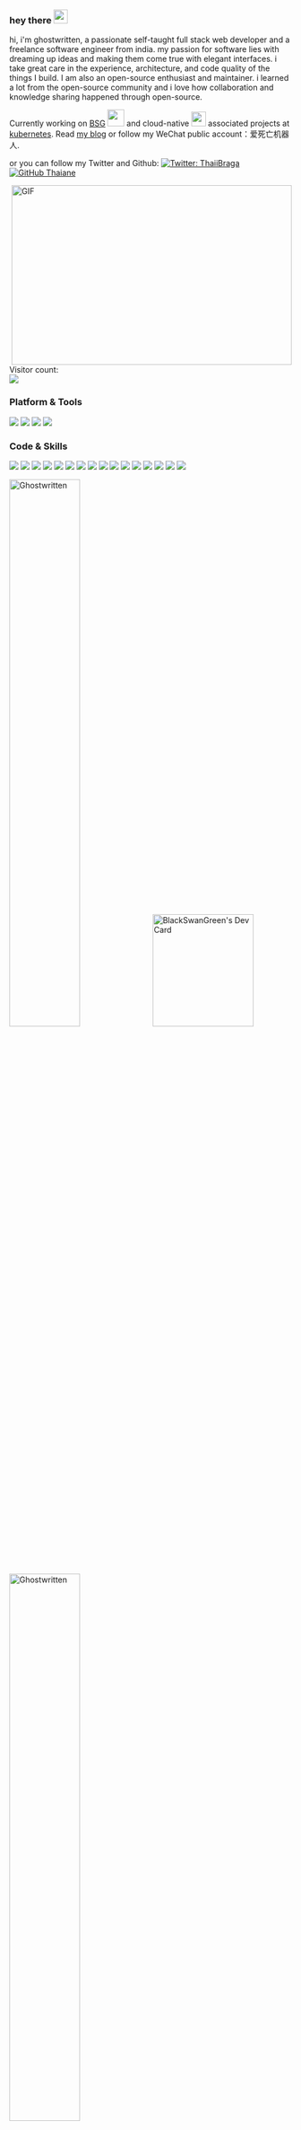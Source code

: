 ### hey there <img src="https://media.giphy.com/media/hvRJCLFzcasrR4ia7z/giphy.gif" width="25px">
hi, i'm ghostwritten, a passionate self-taught full stack web developer and a freelance software engineer from india. my passion for software lies with dreaming up ideas and making them come true with elegant interfaces. i take great care in the experience, architecture, and code quality of the things I build.
I am also an open-source enthusiast and maintainer. i learned a lot from the open-source community and i love how collaboration and knowledge sharing happened through open-source.



Currently working on [BSG](http://www.bsgchina.com/) <img src="https://cdn.jsdelivr.net/gh/TheDudeThatCode/TheDudeThatCode/Assets/Developer.gif" width="30px"> and cloud-native <img src="https://cdn.jsdelivr.net/gh/Ghostwritten/Ghostwritten/assets/gopher.gif" width="26px"> associated projects at [kubernetes](https://kubernetes.io/). Read [my blog](https://smoothies.com.cn/) or follow my WeChat public account：爱死亡机器人.

or you can follow my Twitter and Github:
[![Twitter: ThaiiBraga](https://img.shields.io/twitter/follow/cnghostwritten?style=social)](https://twitter.com/cnghostwritten)
[![GitHub Thaiane](https://img.shields.io/github/followers/Ghostwritten?label=follow&style=social)](https://github.com/Ghostwritten)

<img align="right" alt="GIF" src="https://github.com/abhisheknaiidu/abhisheknaiidu/blob/master/code.gif?raw=true" width="500" height="320" />

<p align="left"> 
  Visitor count:<br>
  <img src="https://cdn.jsdelivr.net/gh/Ghostwritten/Ghostwritten/assets/count.svg"  />
</p>




### Platform & Tools

[![](https://img.shields.io/badge/macOS-BigSur-292e33?style=flat-square&logo=apple&logoColor=ffffff)](https://www.apple.com/macos/big-sur/)
[![](https://img.shields.io/badge/Browser-FireFox-4285f4?style=flat-square&logo=firefox&logoColor=ffffff)](https://www.mozilla.org/zh-CN/firefox/new/)
[![](https://img.shields.io/badge/IDE-JetBrains-black?style=flat-square&logo=jetbrains&logoColor=ffffff)](https://www.jetbrains.com/)
[![](https://img.shields.io/badge/Editor-Visual%20Studio%20Code-007ACC?style=flat-square&logo=visual-studio-code&logoColor=ffffff)](https://code.visualstudio.com/)


### Code & Skills

[![](https://img.shields.io/badge/-WireGuard-88171A?style=flat-square&logo=wireguard&logoColor=ffffff)](https://www.wireguard.com/)
[![](https://img.shields.io/badge/-Kubernetes-326CE5?style=flat-square&logo=kubernetes&logoColor=ffffff)](https://kubernetes.io/)
[![](https://img.shields.io/badge/-Docker-2496ED?style=flat-square&logo=docker&logoColor=ffffff)](https://www.docker.com/)
[![](https://img.shields.io/badge/-Podman-892CA0?style=flat-square&logo=podman&logoColor=ffffff)](https://podman.io/)
[![](https://img.shields.io/badge/-Prometheus-E6522C?style=flat-square&logo=prometheus&logoColor=ffffff)](https://prometheus.io/)
[![](https://img.shields.io/badge/-Grafana-F46800?style=flat-square&logo=grafana&logoColor=ffffff)](https://grafana.com/)
[![](https://img.shields.io/badge/-Harbor-60B932?style=flat-square&logo=harbor&logoColor=ffffff)](https://goharbor.io/)
[![](https://img.shields.io/badge/-Consul-F24C53?style=flat-square&logo=consul&logoColor=ffffff)](https://www.consul.io/)
[![](https://img.shields.io/badge/-Hugo-FF4088?style=flat-square&logo=hugo&logoColor=ffffff)](https://gohugo.io/)
[![](https://img.shields.io/badge/-jekyll-FFA500?style=flat-square&logo=jekyll&logoColor=ffffff)](https://jekyllrb.com/)
[![](https://img.shields.io/badge/-Linux-Fcc624?style=flat-square&logo=linux&logoColor=ffffff)](https://www.linux.org/)
[![](https://img.shields.io/badge/-Nginx-269539?style=flat-square&logo=nginx&logoColor=ffffff)](https://nginx.org/)
[![](https://img.shields.io/badge/-GitHub%20Actions-2088FF?style=flat-square&logo=github-actions&logoColor=ffffff)](https://github.com/features/actions)
[![](https://img.shields.io/badge/-Golang-00ADD8?style=flat-square&logo=go&logoColor=ffffff)](https://golang.org/)
[![](https://img.shields.io/badge/-python-blue?style=flat-square&logo=python&logoColor=ffffff)](https://www.python.org/)
[![](https://img.shields.io/badge/-Ansible-EE0000?style=flat-square&logo=ansible&logoColor=ffffff)](https://www.ansible.com/)



<span><img src="https://github-readme-stats.vercel.app/api?username=Ghostwritten&show_icons=true&theme=dark&hide_border=false" alt="Ghostwritten" width=50% /></span>
<a href="https://app.daily.dev/ghostwritten" ><img src="https://api.daily.dev/devcards/cdfc7a689b9c4fa7b9dfa529683fe998.png?r=n7h" width="180" height="200" alt="BlackSwanGreen's Dev Card"/></a>
<span><img src="https://github-readme-streak-stats.herokuapp.com/?user=Ghostwritten&theme=dark" alt="Ghostwritten" width=50% /></span>



<p align="left"> Github Profile Trophy:
	<br><a href="https://github.com/ryo-ma/github-profile-trophy"><img src="https://github-profile-trophy.vercel.app/?username=Ghostwritten&theme=onedark&title=MultiLanguage,Stars,Commit,Followers,Issues,Repositories" alt="Ghostwritten"  /></a> </p>

<table><tr><td valign="top">

#### :bar_chart: Weekly development breakdown

<!--START_SECTION:ghostwritten-->
```text
shell      43 hrs 43 mins  ██████████████░░░░░░░░░▒░   54.55 % 
python   20 hrs 3 mins     ████████░░░░░░░░░░░░░░░░░   32.23 % 
go     13 hr 36 mins       ██░░░░░░░░░░░░░░░░░░░░░░░   10.30 % 
lua         7 mins         █░░░░░░░░░░░░░░░░░░░░░░░░   02.25 %
markdown   40 mins         ▒░░░░░░░░░░░░░░░░░░░░░░░░   00.67 % 
 
```
<!--END_SECTION:ghostwritten-->


---

- 👉 [Old Blog](https://ghostwritten.blog.csdn.net)
	
- 👉 [New Blog](https://smoothies.com.cn/)


#### :sparkles: My day-to-day followers

<!--START_SECTION:top-followers-->

<table>
  <tr>
    <td align="center">
      <a href="https://github.com/ruanyf">
        <img src="https://avatars.githubusercontent.com/u/905434" width="100px;" alt="ruanyf"/>
      </a>
      <br />
      <a href="https://github.com/ruanyf">Ruan YiFeng</a>
    </td>
    <td align="center">
      <a href="https://github.com/rootsongjc">
        <img src="https://avatars.githubusercontent.com/u/3328185" width="100px;" alt="rootsongjc"/>
      </a>
      <br />
      <a href="https://github.com/rootsongjc">Jimmy Song</a>
    </td>
    <td align="center">
      <a href="https://github.com/feiskyer">
        <img src="https://avatars.githubusercontent.com/u/676637" width="100px;" alt="feiskyer"/>
      </a>
      <br />
      <a href="https://github.com/feiskyer">Pengfei Ni</a>
    </td>
    <td align="center">
      <a href="https://github.com/resouer">
        <img src="https://avatars.githubusercontent.com/u/1701782" width="100px;" alt="resouer"/>
      </a>
      <br />
      <a href="https://github.com/resouer">Lei Zhang (Harry)</a>
    </td>
    <td align="center">
      <a href="https://github.com/jaywcjlove">
        <img src="https://avatars.githubusercontent.com/u/1680273" width="100px;" alt="jaywcjlove"/>
      </a>
      <br />
      <a href="https://github.com/jaywcjlove">小弟调调™</a>
    </td>
    <td align="center">
      <a href="https://github.com/yangchuansheng">
        <img src="https://avatars.githubusercontent.com/u/15308462" width="100px;" alt="yangchuansheng"/>
      </a>
      <br />
      <a href="https://github.com/yangchuansheng">Carson Yang</a>
    </td>
    <td align="center">
      <a href="https://github.com/cnych">
        <img src="https://avatars.githubusercontent.com/u/3094973" width="100px;" alt="cnych"/>
      </a>
      <br />
      <a href="https://github.com/cnych">Wenlei Zhu</a>
    </td>
  </tr>
  <tr>
</table>

